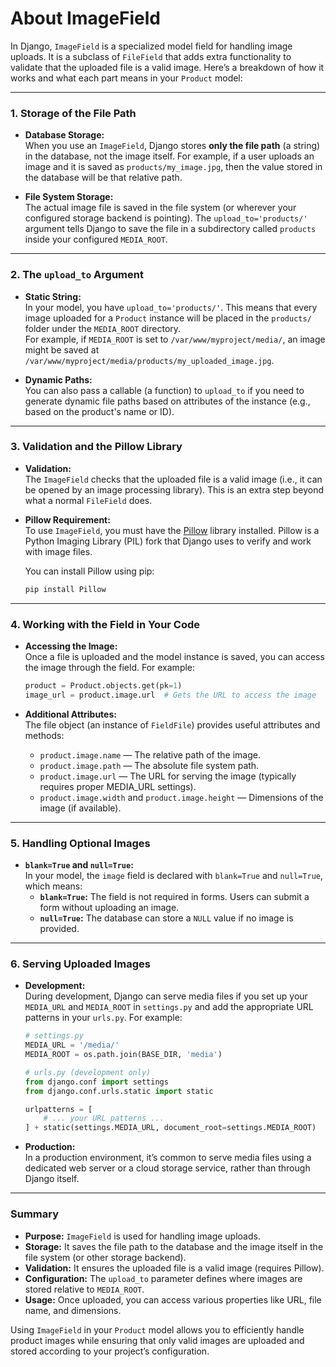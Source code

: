 # About ImageField

In Django, `ImageField` is a specialized model field for handling image uploads. It is a subclass of `FileField` that adds extra functionality to validate that the uploaded file is a valid image. Here’s a breakdown of how it works and what each part means in your `Product` model:

---

### 1. **Storage of the File Path**

- **Database Storage:**  
  When you use an `ImageField`, Django stores **only the file path** (a string) in the database, not the image itself. For example, if a user uploads an image and it is saved as `products/my_image.jpg`, then the value stored in the database will be that relative path.

- **File System Storage:**  
  The actual image file is saved in the file system (or wherever your configured storage backend is pointing). The `upload_to='products/'` argument tells Django to save the file in a subdirectory called `products` inside your configured `MEDIA_ROOT`.

---

### 2. **The `upload_to` Argument**

- **Static String:**  
  In your model, you have `upload_to='products/'`. This means that every image uploaded for a `Product` instance will be placed in the `products/` folder under the `MEDIA_ROOT` directory.  
  For example, if `MEDIA_ROOT` is set to `/var/www/myproject/media/`, an image might be saved at `/var/www/myproject/media/products/my_uploaded_image.jpg`.

- **Dynamic Paths:**  
  You can also pass a callable (a function) to `upload_to` if you need to generate dynamic file paths based on attributes of the instance (e.g., based on the product's name or ID).

---

### 3. **Validation and the Pillow Library**

- **Validation:**  
  The `ImageField` checks that the uploaded file is a valid image (i.e., it can be opened by an image processing library). This is an extra step beyond what a normal `FileField` does.

- **Pillow Requirement:**  
  To use `ImageField`, you must have the [Pillow](https://pillow.readthedocs.io/en/stable/) library installed. Pillow is a Python Imaging Library (PIL) fork that Django uses to verify and work with image files.

  You can install Pillow using pip:
  ```bash
  pip install Pillow
  ```

---

### 4. **Working with the Field in Your Code**

- **Accessing the Image:**  
  Once a file is uploaded and the model instance is saved, you can access the image through the field. For example:
  ```python
  product = Product.objects.get(pk=1)
  image_url = product.image.url  # Gets the URL to access the image
  ```
  
- **Additional Attributes:**  
  The file object (an instance of `FieldFile`) provides useful attributes and methods:
  - `product.image.name` — The relative path of the image.
  - `product.image.path` — The absolute file system path.
  - `product.image.url` — The URL for serving the image (typically requires proper MEDIA_URL settings).
  - `product.image.width` and `product.image.height` — Dimensions of the image (if available).

---

### 5. **Handling Optional Images**

- **`blank=True` and `null=True`:**  
  In your model, the `image` field is declared with `blank=True` and `null=True`, which means:
  - **`blank=True`:** The field is not required in forms. Users can submit a form without uploading an image.
  - **`null=True`:** The database can store a `NULL` value if no image is provided.

---

### 6. **Serving Uploaded Images**

- **Development:**  
  During development, Django can serve media files if you set up your `MEDIA_URL` and `MEDIA_ROOT` in `settings.py` and add the appropriate URL patterns in your `urls.py`. For example:
  ```python
  # settings.py
  MEDIA_URL = '/media/'
  MEDIA_ROOT = os.path.join(BASE_DIR, 'media')

  # urls.py (development only)
  from django.conf import settings
  from django.conf.urls.static import static

  urlpatterns = [
      # ... your URL patterns ...
  ] + static(settings.MEDIA_URL, document_root=settings.MEDIA_ROOT)
  ```

- **Production:**  
  In a production environment, it’s common to serve media files using a dedicated web server or a cloud storage service, rather than through Django itself.

---

### Summary

- **Purpose:** `ImageField` is used for handling image uploads.
- **Storage:** It saves the file path to the database and the image itself in the file system (or other storage backend).
- **Validation:** It ensures the uploaded file is a valid image (requires Pillow).
- **Configuration:** The `upload_to` parameter defines where images are stored relative to `MEDIA_ROOT`.
- **Usage:** Once uploaded, you can access various properties like URL, file name, and dimensions.

Using `ImageField` in your `Product` model allows you to efficiently handle product images while ensuring that only valid images are uploaded and stored according to your project’s configuration.